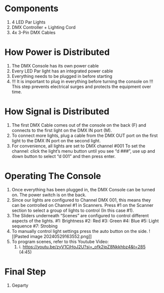 # Components
1. 4 LED Par Lights
2. DMX Controller + Lighting Cord
3. 4x 3-Pin DMX Cables
# How Power is Distributed
1. The DMX Console has its own power cable
2. Every LED Par light has an integrated power cable
3. Everything needs to be plugged in before starting
4. !!! It is important to plug in everything before turning the console on !!!
	   This step prevents electrical surges and protects the equipment over time.
# How Signal is Distributed
1. The first DMX Cable comes out of the console on the back (F) and connects to the first light on the DMX IN port (M).
2. To connect more lights, plug a cable from the DMX OUT port on the first light to the DMX IN port on the second light.
3. For convenience, all lights are set to DMX channel #001
	   To set the channel: click the light’s menu button until you see “d ###”, use up and down button to select “d 001” and then press enter.
# Operating The Console
1. Once everything has been plugged in, the DMX Console can be turned on. The power switch is on the back.
2. Since our lights are configured to Channel DMX 001, this means they can be controlled on Channel #1 in Scanners.
	   Press #1 on the Scanner section to select a group of lights to control (In this case #1).
3. The Sliders underneath “Scenes” are configured to control different aspects of the lights.
	   #1: Brightness
	   #2: Red
	   #3: Green
	   #4: Blue
	   #5: Light sequence
	   #7: Strobing
4. To manually control light settings press the auto button on the side.
	   ![[Pasted image 20240529163552.png]]
1. To program scenes, refer to this Youtube Video:
	1. i. https://youtu.be/zyV1CjHoJ2U?si=_ofk2jpZ8Nkkhbz4&t=285 (4:45)
# Final Step
1. Geparty

